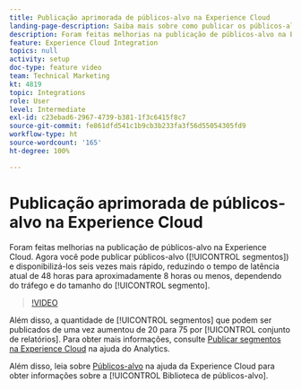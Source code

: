 ```yaml
---
title: Publicação aprimorada de públicos-alvo na Experience Cloud
landing-page-description: Saiba mais sobre como publicar os públicos-alvo (segmentos) e torná-los disponíveis mais rápido do que nunca.
description: Foram feitas melhorias na publicação de públicos-alvo na Experience Cloud. Agora você pode publicar públicos-alvo (segmentos) e disponibilizá-las seis vezes mais rápido, reduzindo o tempo de latência atual de 48 horas para aproximadamente 8 horas, e possivelmente mais rápido, dependendo do tráfego e do tamanho do segmento.
feature: Experience Cloud Integration
topics: null
activity: setup
doc-type: feature video
team: Technical Marketing
kt: 4819
topic: Integrations
role: User
level: Intermediate
exl-id: c23ebad6-2967-4739-b381-1f3c6415f8c7
source-git-commit: fe861dfd541c1b9cb3b233fa3f56d55054305fd9
workflow-type: ht
source-wordcount: '165'
ht-degree: 100%

---
```


# Publicação aprimorada de públicos-alvo na Experience Cloud

Foram feitas melhorias na publicação de públicos-alvo na Experience Cloud. Agora você pode publicar públicos-alvo ([!UICONTROL segmentos]) e disponibilizá-los seis vezes mais rápido, reduzindo o tempo de latência atual de 48 horas para aproximadamente 8 horas ou menos, dependendo do tráfego e do tamanho do [!UICONTROL segmento].

>[!VIDEO](https://video.tv.adobe.com/v/32842/?quality=12)

Além disso, a quantidade de [!UICONTROL segmentos] que podem ser publicados de uma vez aumentou de 20 para 75 por [!UICONTROL conjunto de relatórios].
Para obter mais informações, consulte [Publicar segmentos na Experience Cloud](https://experienceleague.adobe.com/docs/analytics/components/segmentation/segmentation-workflow/seg-publish.html?lang=pt-BR) na ajuda do Analytics.

Além disso, leia sobre [Públicos-alvo](https://experienceleague.adobe.com/docs/core-services/interface/services/audiences/audience-library.html?lang=pt-BR) na ajuda da Experience Cloud para obter informações sobre a [!UICONTROL Biblioteca de públicos-alvo].

